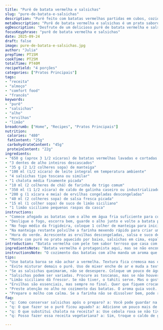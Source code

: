 ```yaml
---
title: "Purê de batata vermelha e salsichas"
slug: "pure-de-batata-e-salsichas"
description: "Purê feito com batatas vermelhas partidas em cubos, cozidas com alho para dar aroma. Salsichas tipo Toulouse douradas com toque da chalota, depois cozidas em molho aveludado com farinha e caldo de galinha. Pequenas ervilhas frescas ou congeladas entram no final, com salsa e limão garantindo frescor. Combinação rústica e vibrante, ideal para um almoço reconfortante. Receita ajustada para minimizar erros comuns e garantir sabores equilibrados."
metaDescription: "Purê de batata vermelha e salsichas é um prato saboroso e reconfortante que combina sabores rústicos e frescos de forma equilibrada"
ogDescription: "Desfrute de um delicioso purê de batata vermelha e salsichas com um toque de frescor e aromas irresistíveis. Ideal para um almoço familiar"
focusKeyphrase: "purê de batata vermelha e salsichas"
date: 2025-09-24
draft: false
image: pure-de-batata-e-salsichas.jpg
author: "Julia"
prepTime: PT15M
cookTime: PT25M
totalTime: PT40M
recipeYield: "4 porções"
categories: ["Pratos Principais"]
tags:
- "receita"
- "almoço"
- "comfort food"
- "francês"
keywords:
- "purê"
- "salsichas"
- "alho"
- "ervilhas"
- "limão"
breadcrumb: ["Home", "Recipes", "Pratos Principais"]
nutrition: 
 calories: "480"
 fatContent: "25g"
 carbohydrateContent: "45g"
 proteinContent: "22g"
ingredients:
- "650 g (aprox 3 1/2 xícaras) de batatas vermelhas lavadas e cortadas em cubos grandes"
- "3 dentes de alho inteiros descascados"
- "35 g (2 1/2 colheres sopa) de manteiga"
- "100 ml (1/2 xícara) de leite integral em temperatura ambiente"
- "4 salsichas tipo toscana ou similar"
- "1 chalota média finamente picada"
- "10 ml (2 colheres de chá) de farinha de trigo comum"
- "350 ml (1 1/2 xícara) de caldo de galinha caseiro ou industrializado"
- "200 g (1 xícara e meia) de ervilhas congeladas descongeladas"
- "40 ml (2 colheres sopa) de salsa fresca picada"
- "15 ml (1 colher sopa) de suco de limão siciliano"
- "1 limão siciliano pequenas raspas da casca"
instructions:
- "Comece afogado as batatas com o alho em água fria suficiente para cobrir tudo. Salpique sal grosso para dar sabor interno. Abra a boca da panela e espere a fervura intensa, quando borbulha e solta o cheiro de terra morna das batatas afundadas é sinal que elas estão perto. Vá testando com garfo. Deve entrar fácil, mas não desmanchar."
- "Desligue o fogo, escorra bem, guarde o alho junto e volte a batata para a panela ainda quente. Agora 2 colheres de manteiga entram. Não derreta demais, apenas amassar e envolver para açúcar natural das batatas se misturar com gordura. Acrescente o leite aos poucos mexendo com colher larga para evitar purê aguado. Tempere coma sal e uma pitada de pimenta, nada de exagerar, pois as salsichas e molho já vão tirar essa direção."
- "No fogo médio da frigideira, coloque 1 colher de manteiga para iniciar o dourado das salsichas com chalota. A chaleira caseira explode cheiro forte que lembra fest de rua. Salsichas devem fritar bem, virando com cuidado para dourar por igual. Não vá furar para não perder suco e deixar elas ressecadas. Chalota liberta aroma docinho, faz toda diferença na base da carne."
- "Na manteiga restante polvilhe a farinha mexendo rápido para criar um roux leve, cuidado com fogo alto que queima o sabor limpinho do leite da farinha. Jogue o caldo gradualmente, levantando fervura e mexendo vigoroso para evitar grumos. A mistura deve ficar com textura aveludada, nem muito líquida como sopa, nem rala demais. Retorne as salsichas para o molho e abaixe o fogo, deixe cozinhar mais uns 6-7 minutos girando ocasionalmente."
- "Hora do verde. Acrescente as ervilhas descongeladas, salsa e suco de limão. O calor leve vai apenas aquecer as ervilhas e preservar textura, cortando a gordura das salsichas com o cítrico. Prove. Se parecer apagado, pique um pouco mais de salsa ou adicione um fio de azeite para brilho. Atenção a não exagerar no limão para não desequilibrar."
- "Monte com purê no prato aquecido por baixo, salsichas em cima, espalhe a colherada do molho com ervilhas. Para arrematar, raspas do limão ciclicamente espalhadas liberam óleo aromático que dançam no prato antes de devorar. Serve com pão rústico e uma taça de vinho branco fresco para limpar o paladar."
introduction: "Batata vermelha com pele tem sabor terroso que casa com o dulçor do alho cozido junto; já testei variações com batata inglesa e percebi que perde a personalidade da receita. Na França, a salsicha de Toulouse tem um preparo quase ritual, mas adaptar aqui pro Brasil é simples usando as salsichas toscanas artesanais, que entregam gordura e tempero na medida. O segredo maior do prato está no molho: farinha e caldo dão liga, mas precisam de paciência e olho no fogo para evitar farinha crua ou molho ralo. Pequenas ervilhas adicionam cor e doçura refrescante, combinadas com o ácido do limão que vai na ponta pra equilibrar a gordura. Gosto de tocar no limão por último, porque assim o frescor não evapora, fica gostoso, intenso, firme. A montagem é prática, mas abrir sabor com o zeste final dá um toque visual e olfativo que até dias depois sinto como memória olfativa."
ingredientsNote: "Batata vermelha é protagonista aqui, mas se não encontrar, pode usar batata baroa (mandioquinha) para textura mais cremosa, porém sabor distinto. Manteiga de qualidade faz toda diferença, aconselho não trocar por margarina que altera sabor e textura final. Para as salsichas, se não achar toscanas, qualquer salsicha fresca com tempero de alho e ervas serve, desde que não seja defumada ou apimentada demais para não brigar com o purê. Chalota é delicada mas pode substituir por cebola roxa, vai mudar um pouco o aroma, né? Caldo pode ser de legumes se preferir vegetariano, só vai alterar o sabor um pouco. Ervilha fresca é sonho, mas se congelada, descongele antes pra evitar molhar o prato. Salsa essencial para dar frescor, não corte não economize, principalmente o talo que guarda muito aroma. Limão siciliano é preferível pelo aroma mais suave e menos ácido do que o limão tahiti."
instructionsNote: "O cozimento das batatas com alho manda um aroma que sinaliza quando a fase está no ponto. Testar com garfo é mais seguro que relógio. O purê fica melhor se mexer pouco; evite usar mixer que modifica textura e faz goma. Para dourar as salsichas, fogo médio é fundamental: fogo muito alto queima o exterior antes de cozinhar o interior, muito baixo não cria a crosta que dá sabor. A farinha no molho deve ser bem incorporada para não fazer grumos; mexer rápido é técnica velha da minha avó. Ervilha vai só no final para não perder cor e ficar murcha. A acidez do limão deve ser equilibrada depois de provar. Uma dica que aprendi é usar raspas de limão guardando para o final para dar aroma real, nada muito triturado pra não amargar. Sirva logo para evitar o ressecamento da salsicha no molho."
tips:
- "Use batata baroa se não achar a vermelha. Textura fica cremosa mas diferente. Não pare no primeiro erro, tente ajustar o tempero. Se o purê estiver muito mole, adicione um pouco mais de batata. De preferência, a já cozida."
- "Evite misturar demais o purê. Uso de mixer enche de ar e muda a textura. Mexer com a colher é o caminho. Fique atento até o momento certo. Cheiro vai avisar."
- "Se as salsichas queimaram, não se desespere. Coloque um pouco de água e tampe. Isso ajuda a cozinhar por dentro. Fogo sempre médio é o ideal."
- "Salsichas podem ser variadas. Procure as toscanas, mas se não houver, use alguma fresca. Lembre-se, evite as defumadas demais, podem brigar com o sabor do purê"
- "Limão siciliano dá frescor. Se não tiver, o tahiti serve. Mas o gosto vai mudar. Sempre experimente antes de decidir. Raspas são must, adicionam aroma."
- "Ervilhas são essenciais, mas sempre no final. Quer que fiquem crocantes e verdes, não murchas. Se congeladas, deixe descongelar antes. Assim, não soltam água demais."
- "Preste atenção no alho no cozimento das batatas. O aroma guia você. Siga o cheiro, muitas vezes, é mais prático que o relógio."
- "Prepare o molho com calma. Se a farinha não se dissolver bem, pode rachar. Vá colocando o caldo devagar e mexendo. Isso faz toda a diferença no molho aveludado."
faq:
- "q: Como conservar salsichas após o preparo? a: Você pode guardar na geladeira em um recipiente hermético por até três dias. Se quiser, pode congelar a receita, mas saiba que a textura muda. Salsichas podem ficar um pouco mais secas."
- "q: O que fazer se o purê ficou aguado? a: Adicione um pouco mais de batata cozida, amassando devagar. Não ligue o mixer, mais textura arruínaria. Prove antes de servir, ajustes são chave."
- "q: O que substitui chalota na receita? a: Use cebola roxa se não tiver chalota. O sabor muda, mas vai funcionar. Pode ser que precise ajustar a quantidade, sempre experimente."
- "q: Posso fazer essa receita vegetariana? a: Sim, troque o caldo de galinha por caldo de legumes. Salsichas podem ser substituídas por qualquer outra proteína vegetal não defumada. Ajuste o sabor, pode ficar bom."

---
```

